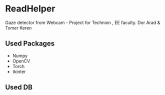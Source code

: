 # ReadHelper
Gaze detector from Webcam - Project for Technion , EE faculty.
Dor Arad & Tomer Keren

## Used Packages ##
* Numpy
* OpenCV
* Torch
* tkinter

## Used DB ##
